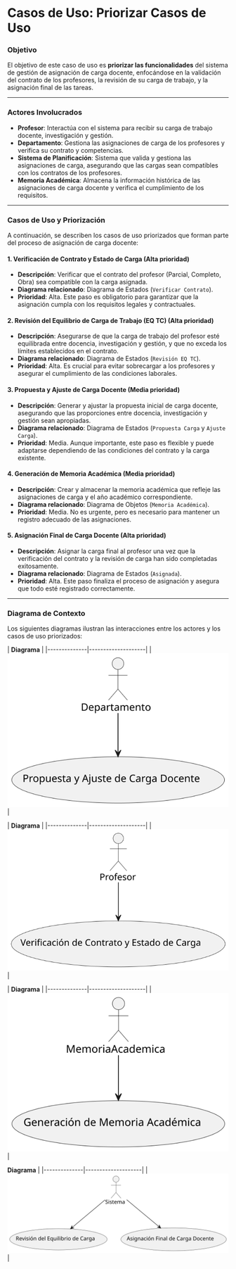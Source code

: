 # Casos de Uso: Priorizar Casos de Uso

### Objetivo

El objetivo de este caso de uso es **priorizar las funcionalidades** del sistema de gestión de asignación de carga docente, enfocándose en la validación del contrato de los profesores, la revisión de su carga de trabajo, y la asignación final de las tareas. 

---

### Actores Involucrados

- **Profesor**: Interactúa con el sistema para recibir su carga de trabajo docente, investigación y gestión.
- **Departamento**: Gestiona las asignaciones de carga de los profesores y verifica su contrato y competencias.
- **Sistema de Planificación**: Sistema que valida y gestiona las asignaciones de carga, asegurando que las cargas sean compatibles con los contratos de los profesores.
- **Memoria Académica**: Almacena la información histórica de las asignaciones de carga docente y verifica el cumplimiento de los requisitos.

---

### Casos de Uso y Priorización

A continuación, se describen los casos de uso priorizados que forman parte del proceso de asignación de carga docente:

#### 1. **Verificación de Contrato y Estado de Carga** (Alta prioridad)
- **Descripción**: Verificar que el contrato del profesor (Parcial, Completo, Obra) sea compatible con la carga asignada.
- **Diagrama relacionado**: Diagrama de Estados (`Verificar Contrato`).
- **Prioridad**: Alta. Este paso es obligatorio para garantizar que la asignación cumpla con los requisitos legales y contractuales.

#### 2. **Revisión del Equilibrio de Carga de Trabajo (EQ TC)** (Alta prioridad)
- **Descripción**: Asegurarse de que la carga de trabajo del profesor esté equilibrada entre docencia, investigación y gestión, y que no exceda los límites establecidos en el contrato.
- **Diagrama relacionado**: Diagrama de Estados (`Revisión EQ TC`).
- **Prioridad**: Alta. Es crucial para evitar sobrecargar a los profesores y asegurar el cumplimiento de las condiciones laborales.

#### 3. **Propuesta y Ajuste de Carga Docente** (Media prioridad)
- **Descripción**: Generar y ajustar la propuesta inicial de carga docente, asegurando que las proporciones entre docencia, investigación y gestión sean apropiadas.
- **Diagrama relacionado**: Diagrama de Estados (`Propuesta Carga` y `Ajuste Carga`).
- **Prioridad**: Media. Aunque importante, este paso es flexible y puede adaptarse dependiendo de las condiciones del contrato y la carga existente.

#### 4. **Generación de Memoria Académica** (Media prioridad)
- **Descripción**: Crear y almacenar la memoria académica que refleje las asignaciones de carga y el año académico correspondiente.
- **Diagrama relacionado**: Diagrama de Objetos (`Memoria Académica`).
- **Prioridad**: Media. No es urgente, pero es necesario para mantener un registro adecuado de las asignaciones.

#### 5. **Asignación Final de Carga Docente** (Alta prioridad)
- **Descripción**: Asignar la carga final al profesor una vez que la verificación del contrato y la revisión de carga han sido completadas exitosamente.
- **Diagrama relacionado**: Diagrama de Estados (`Asignada`).
- **Prioridad**: Alta. Este paso finaliza el proceso de asignación y asegura que todo esté registrado correctamente.

---

### Diagrama de Contexto

Los siguientes diagramas ilustran las interacciones entre los actores y los casos de uso priorizados:

| **Diagrama** |
   |--------------|--------------------|
   | ![Departamento](/images/modelosUML/CdU/departamento.svg) |

| **Diagrama** |
   |--------------|--------------------|
   | ![Profesor](/images/modelosUML/CdU/profesor.svg) |

| **Diagrama** |
   |--------------|--------------------|
   | ![Memoria Académica](/images/modelosUML/CdU/memoriaAcademica.svg) |

 **Diagrama** |
   |--------------|--------------------|
   | ![Sistemas](/images/modelosUML/CdU/Sistema.svg) |

